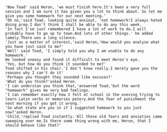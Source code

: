     'Now Toad' said Heron, 'we must finish here.It's been a very full session and I am sure it has given you a lot to think about. So let me give you some homework for our next meeting.'
    'Oh no,'said Toad, looking quite anxiout, 'not homework!I always hated doing prep.I don't think I shall be able to do any this week.
    'In fact I've just remembered I have a lot of work to do.I will probably have to go up to town.And lots of other things.' he added lamely.There was a long silence.
    'Just as a matter of interest,'said Heron,'How would you analyse what you have just said to me?'
    'Well' said Toad, 'I simply told you why I am unable to do any homework.'
    He looked uneasy and found it difficult to meet Heron's eye.
    'Yes, but how do you think it sounded to me?'
    Toad shifted in his chair.'I don't know really.I merely gave you the reasons why I can't do it'
    'Perhaps you thought they sounded like excuses?'
    'What do you think?'asked Heron.
    'I can understan you think that,'answered Toad,'but the word "homework" gives me very bad feelings.
    'I can remember exactly how I felt at school in the eveving trying to learn Latin verbs or memories potery.And the fear of punishment the next morning if you got it wrong.'
    'So what state are you in if I suggested homework to you just now?'asked Heron.
    'Child,'replied Toad instantly.'All those old fears and anxieties came sweeping over me.Is there some thing wrong with me, Heron, that I should behave like that?'
    